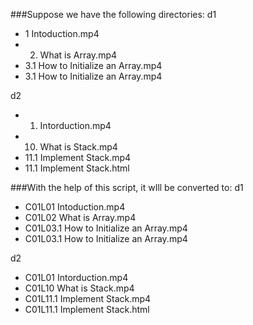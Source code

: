###Suppose we have the following directories:
d1
- 1 Intoduction.mp4
- 2. What is Array.mp4
- 3.1 How to Initialize an Array.mp4
- 3.1 How to Initialize an Array.mp4

d2
- 1. Intorduction.mp4
- 10. What is Stack.mp4
- 11.1 Implement Stack.mp4
- 11.1 Implement Stack.html

###With the help of this script, it wIll be converted to:
d1
- C01L01 Intoduction.mp4
- C01L02 What is Array.mp4
- C01L03.1 How to Initialize an Array.mp4
- C01L03.1 How to Initialize an Array.mp4

d2
- C01L01 Intorduction.mp4
- C01L10 What is Stack.mp4
- C01L11.1 Implement Stack.mp4
- C01L11.1 Implement Stack.html
